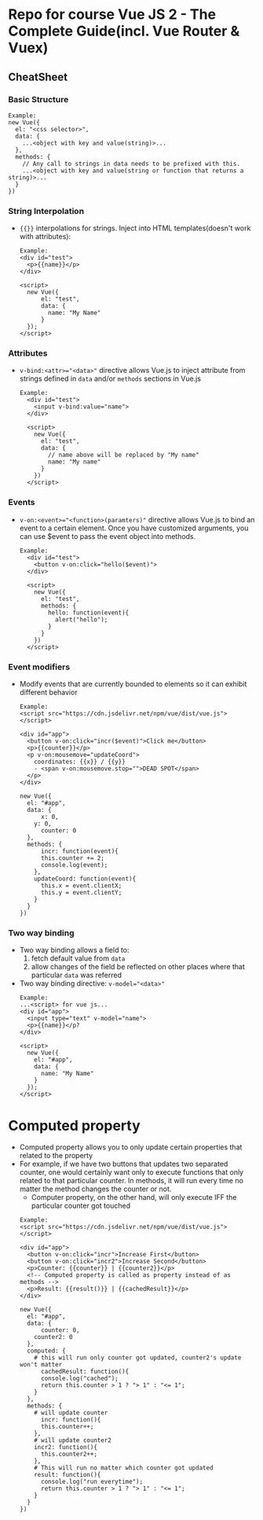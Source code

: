 # Repo for course Vue JS 2 - The Complete Guide(incl. Vue Router & Vuex)

## CheatSheet

### Basic Structure
```
Example:
new Vue({
  el: "<css selector>",
  data: {
    ...<object with key and value(string)>...
  },
  methods: {
    // Any call to strings in data needs to be prefixed with this.
    ...<object with key and value(string or function that returns a string)>...
  }
})
```

### String Interpolation
- `{{}}` interpolations for strings. Inject into HTML templates(doesn't work
  with attributes):
  ```
  Example:
  <div id="test">
    <p>{{name}}</p>
  </div>

  <script>
    new Vue({
        el: "test",
        data: {
          name: "My Name"
        }
    });
  </script>
  ```
### Attributes
- `v-bind:<attr>="<data>"` directive allows Vue.js to inject attribute from strings defined
  in `data` and/or `methods` sections in Vue.js
  ```
  Example:
    <div id="test">
      <input v-bind:value="name">
    </div>

    <script>
      new Vue({
        el: "test",
        data: {
          // name above will be replaced by "My name"
          name: "My name"
        }
      })
    </script>
  ```
### Events
- `v-on:<event>="<function>(paramters)"` directive allows Vue.js to bind an event to a certain element.
  Once you have customized arguments, you can use $event to pass the event object into methods.
  ```
  Example:
    <div id="test">
      <button v-on:click="hello($event)">
    </div>

    <script>
      new Vue({
        el: "test",
        methods: {
          hello: function(event){
            alert("hello");
          }
        }
      })
    </script>
    ```
### Event modifiers
- Modify events that are currently bounded to elements so it can exhibit different behavior
  ```
  Example:
  <script src="https://cdn.jsdelivr.net/npm/vue/dist/vue.js"></script>

  <div id="app">
    <button v-on:click="incr($event)">Click me</button>
    <p>{{counter}}</p>
    <p v-on:mousemove="updateCoord">
      coordinates: {{x}} / {{y}}
      - <span v-on:mousemove.stop="">DEAD SPOT</span>
    </p>
  </div>

  new Vue({
  	el: "#app",
    data: {
    	x: 0,
      y: 0,
    	counter: 0
    },
    methods: {
    	incr: function(event){
      	this.counter += 2;
        console.log(event);
      },
      updateCoord: function(event){
      	this.x = event.clientX;
        this.y = event.clientY;
      }
    }
  })
  ```
### Two way binding
- Two way binding allows a field to:
  1. fetch default value from `data`
  2. allow changes of the field be reflected on other places where that
     particular `data` was referred
- Two way binding directive: `v-model="<data>"`
  ```
  Example:
  ...<script> for vue js...
  <div id="app">
    <input type="text" v-model="name">
    <p>{{name}}</p?
  </div>

  <script>
    new Vue({
      el: "#app",
      data: {
        name: "My Name"
      }
    });
  </script>
  ```
# Computed property
- Computed property allows you to only update certain properties that related
  to the property
- For example, if we have two buttons that updates two separated counter, one
  would certainly want only to execute functions that only related to that
  particular counter. In methods, it will run every time no matter the method
  changes the counter or not.
  - Computer property, on the other hand, will only execute IFF the particular
    counter got touched
  ```
  Example:
  <script src="https://cdn.jsdelivr.net/npm/vue/dist/vue.js"></script>

  <div id="app">
    <button v-on:click="incr">Increase First</button>
    <button v-on:click="incr2">Increase Second</button>
    <p>Counter: {{counter}} | {{counter2}}</p>
    <!-- Computed property is called as property instead of as methods -->
    <p>Result: {{result()}} | {{cachedResult}}</p>
  </div>

  new Vue({
  	el: "#app",
    data: {
    	counter: 0,
      counter2: 0
    },
    computed: {
      # this will run only counter got updated, counter2's update won't matter
    	cachedResult: function(){
      	console.log("cached");
        return this.counter > 1 ? "> 1" : "<= 1";
      }
    },
    methods: {
      # will update counter
    	incr: function(){
      	this.counter++;
      },
      # will update counter2
      incr2: function(){
      	this.counter2++;
      },
      # This will run no matter which counter got updated
      result: function(){
      	console.log("run everytime");
      	return this.counter > 1 ? "> 1" : "<= 1";
      }
    }
  })
  ```
